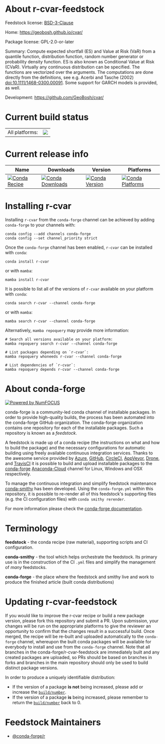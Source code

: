 About r-cvar-feedstock
======================

Feedstock license: [BSD-3-Clause](https://github.com/conda-forge/r-cvar-feedstock/blob/main/LICENSE.txt)

Home: https://geobosh.github.io/cvar/

Package license: GPL-2.0-or-later

Summary: Compute expected shortfall (ES) and Value at Risk (VaR) from a quantile function, distribution function, random number generator or probability density function.  ES is also known as Conditional Value at Risk (CVaR). Virtually any continuous distribution can be specified. The functions are vectorized over the arguments. The computations are done directly from the definitions, see e.g. Acerbi and Tasche (2002) <doi:10.1111/1468-0300.00091>. Some support for GARCH models is provided, as well.

Development: https://github.com/GeoBosh/cvar/

Current build status
====================


<table><tr><td>All platforms:</td>
    <td>
      <a href="https://dev.azure.com/conda-forge/feedstock-builds/_build/latest?definitionId=18015&branchName=main">
        <img src="https://dev.azure.com/conda-forge/feedstock-builds/_apis/build/status/r-cvar-feedstock?branchName=main">
      </a>
    </td>
  </tr>
</table>

Current release info
====================

| Name | Downloads | Version | Platforms |
| --- | --- | --- | --- |
| [![Conda Recipe](https://img.shields.io/badge/recipe-r--cvar-green.svg)](https://anaconda.org/conda-forge/r-cvar) | [![Conda Downloads](https://img.shields.io/conda/dn/conda-forge/r-cvar.svg)](https://anaconda.org/conda-forge/r-cvar) | [![Conda Version](https://img.shields.io/conda/vn/conda-forge/r-cvar.svg)](https://anaconda.org/conda-forge/r-cvar) | [![Conda Platforms](https://img.shields.io/conda/pn/conda-forge/r-cvar.svg)](https://anaconda.org/conda-forge/r-cvar) |

Installing r-cvar
=================

Installing `r-cvar` from the `conda-forge` channel can be achieved by adding `conda-forge` to your channels with:

```
conda config --add channels conda-forge
conda config --set channel_priority strict
```

Once the `conda-forge` channel has been enabled, `r-cvar` can be installed with `conda`:

```
conda install r-cvar
```

or with `mamba`:

```
mamba install r-cvar
```

It is possible to list all of the versions of `r-cvar` available on your platform with `conda`:

```
conda search r-cvar --channel conda-forge
```

or with `mamba`:

```
mamba search r-cvar --channel conda-forge
```

Alternatively, `mamba repoquery` may provide more information:

```
# Search all versions available on your platform:
mamba repoquery search r-cvar --channel conda-forge

# List packages depending on `r-cvar`:
mamba repoquery whoneeds r-cvar --channel conda-forge

# List dependencies of `r-cvar`:
mamba repoquery depends r-cvar --channel conda-forge
```


About conda-forge
=================

[![Powered by
NumFOCUS](https://img.shields.io/badge/powered%20by-NumFOCUS-orange.svg?style=flat&colorA=E1523D&colorB=007D8A)](https://numfocus.org)

conda-forge is a community-led conda channel of installable packages.
In order to provide high-quality builds, the process has been automated into the
conda-forge GitHub organization. The conda-forge organization contains one repository
for each of the installable packages. Such a repository is known as a *feedstock*.

A feedstock is made up of a conda recipe (the instructions on what and how to build
the package) and the necessary configurations for automatic building using freely
available continuous integration services. Thanks to the awesome service provided by
[Azure](https://azure.microsoft.com/en-us/services/devops/), [GitHub](https://github.com/),
[CircleCI](https://circleci.com/), [AppVeyor](https://www.appveyor.com/),
[Drone](https://cloud.drone.io/welcome), and [TravisCI](https://travis-ci.com/)
it is possible to build and upload installable packages to the
[conda-forge](https://anaconda.org/conda-forge) [Anaconda-Cloud](https://anaconda.org/)
channel for Linux, Windows and OSX respectively.

To manage the continuous integration and simplify feedstock maintenance
[conda-smithy](https://github.com/conda-forge/conda-smithy) has been developed.
Using the ``conda-forge.yml`` within this repository, it is possible to re-render all of
this feedstock's supporting files (e.g. the CI configuration files) with ``conda smithy rerender``.

For more information please check the [conda-forge documentation](https://conda-forge.org/docs/).

Terminology
===========

**feedstock** - the conda recipe (raw material), supporting scripts and CI configuration.

**conda-smithy** - the tool which helps orchestrate the feedstock.
                   Its primary use is in the construction of the CI ``.yml`` files
                   and simplify the management of *many* feedstocks.

**conda-forge** - the place where the feedstock and smithy live and work to
                  produce the finished article (built conda distributions)


Updating r-cvar-feedstock
=========================

If you would like to improve the r-cvar recipe or build a new
package version, please fork this repository and submit a PR. Upon submission,
your changes will be run on the appropriate platforms to give the reviewer an
opportunity to confirm that the changes result in a successful build. Once
merged, the recipe will be re-built and uploaded automatically to the
`conda-forge` channel, whereupon the built conda packages will be available for
everybody to install and use from the `conda-forge` channel.
Note that all branches in the conda-forge/r-cvar-feedstock are
immediately built and any created packages are uploaded, so PRs should be based
on branches in forks and branches in the main repository should only be used to
build distinct package versions.

In order to produce a uniquely identifiable distribution:
 * If the version of a package **is not** being increased, please add or increase
   the [``build/number``](https://docs.conda.io/projects/conda-build/en/latest/resources/define-metadata.html#build-number-and-string).
 * If the version of a package **is** being increased, please remember to return
   the [``build/number``](https://docs.conda.io/projects/conda-build/en/latest/resources/define-metadata.html#build-number-and-string)
   back to 0.

Feedstock Maintainers
=====================

* [@conda-forge/r](https://github.com/conda-forge/r/)

